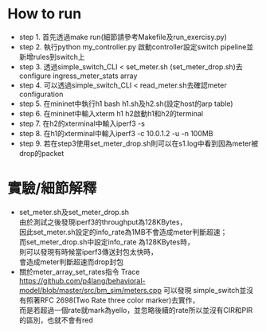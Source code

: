 # How to run
* step 1. 首先透過make run(細節請參考Makefile及run_exercisy.py)
* step 2. 執行python my_controller.py 啟動controller設定switch pipeline並新增rules到switch上
* step 3. 透過simple_switch_CLI < set_meter.sh (set_meter_drop.sh)去configure ingress_meter_stats array
* step 4. 可以透過simple_switch_CLI < read_meter.sh去確認meter configuration
* step 5. 在mininet中執行h1 bash h1.sh及h2.sh(設定host的arp table)
* step 6. 在mininet中輸入xterm h1 h2啟動h1和h2的terminal
* step 7. 在h2的xterminal中輸入iperf3 -s
* step 8. 在h1的xterminal中輸入iperf3 -c 10.0.1.2 -u -n 100MB
* step 9. 若在step3使用set_meter_drop.sh則可以在s1.log中看到因為meter被drop的packet

# 實驗/細節解釋
* set_meter.sh及set_meter_drop.sh</br>
由於測試之後發現iperf3的throughput為128KBytes，</br>
因此set_meter.sh設定的info_rate為1MB不會造成meter判斷超速；</br>
而set_meter_drop.sh中設定info_rate 為128KBytes時，</br>
則可以發現有時候當iperf3傳送封包太快時，</br>
會造成meter判斷超速而drop封包</br>
* 關於meter_array_set_rates指令
Trace https://github.com/p4lang/behavioral-model/blob/master/src/bm_sim/meters.cpp 可以發現
simple_switch並沒有照著RFC 2698(Two Rate three color marker)去實作，</br>
而是若超過一個rate就mark為yello，並忽略後續的rate所以並沒有CIR和PIR的區別，也就不會有red
